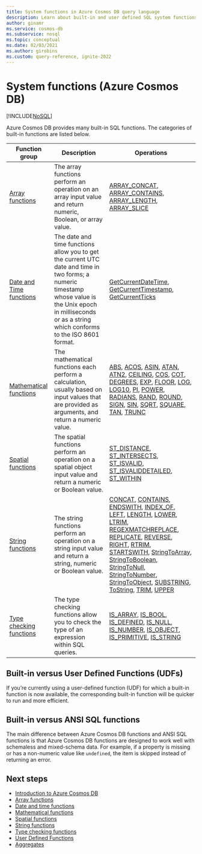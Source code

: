 ```yaml
---
title: System functions in Azure Cosmos DB query language
description: Learn about built-in and user defined SQL system functions in Azure Cosmos DB.
author: ginamr
ms.service: cosmos-db
ms.subservice: nosql
ms.topic: conceptual
ms.date: 02/03/2021
ms.author: girobins
ms.custom: query-reference, ignite-2022
---
```

# System functions (Azure Cosmos DB)
[!INCLUDE[NoSQL](../../includes/appliesto-nosql.md)]

 Azure Cosmos DB provides many built-in SQL functions. The categories of built-in functions are listed below.  
  
|Function group|Description|Operations|  
|--------------|-----------------|-----------------| 
|[Array functions](array-functions.md)|The array functions perform an operation on an array input value and return numeric, Boolean, or array value. | [ARRAY_CONCAT](array-concat.md), [ARRAY_CONTAINS](array-contains.md), [ARRAY_LENGTH](array-length.md), [ARRAY_SLICE](array-slice.md) |
|[Date and Time functions](date-time-functions.md)|The date and time functions allow you to get the current UTC date and time in two forms; a numeric timestamp whose value is the Unix epoch in milliseconds or as a string which conforms to the ISO 8601 format. | [GetCurrentDateTime](getcurrentdatetime.md), [GetCurrentTimestamp](getcurrenttimestamp.md), [GetCurrentTicks](getcurrentticks.md) |
|[Mathematical functions](mathematical-functions.md)|The mathematical functions each perform a calculation, usually based on input values that are provided as arguments, and return a numeric value. | [ABS](abs.md), [ACOS](acos.md), [ASIN](asin.md), [ATAN](atan.md), [ATN2](atn2.md), [CEILING](ceiling.md), [COS](cos.md), [COT](cot.md), [DEGREES](degrees.md), [EXP](exp.md), [FLOOR](floor.md), [LOG](log.md), [LOG10](log10.md), [PI](pi.md), [POWER](power.md), [RADIANS](radians.md), [RAND](rand.md), [ROUND](round.md), [SIGN](sign.md), [SIN](sin.md), [SQRT](sqrt.md), [SQUARE](square.md), [TAN](tan.md), [TRUNC](trunc.md) |
|[Spatial functions](spatial-functions.md)|The spatial functions perform an operation on a spatial object input value and return a numeric or Boolean value. | [ST_DISTANCE](st-distance.md), [ST_INTERSECTS](st-intersects.md), [ST_ISVALID](st-isvalid.md), [ST_ISVALIDDETAILED](st-isvaliddetailed.md), [ST_WITHIN](st-within.md) |
|[String functions](string-functions.md)|The string functions perform an operation on a string input value and return a string, numeric or Boolean value. | [CONCAT](concat.md), [CONTAINS](contains.md), [ENDSWITH](endswith.md), [INDEX_OF](index-of.md), [LEFT](left.md), [LENGTH](length.md), [LOWER](lower.md), [LTRIM](ltrim.md), [REGEXMATCH](regexmatch.md)[REPLACE](replace.md), [REPLICATE](replicate.md), [REVERSE](reverse.md), [RIGHT](right.md), [RTRIM](rtrim.md), [STARTSWITH](startswith.md), [StringToArray](stringtoarray.md), [StringToBoolean](stringtoboolean.md), [StringToNull](stringtonull.md), [StringToNumber](stringtonumber.md), [StringToObject](stringtoobject.md), [SUBSTRING](substring.md), [ToString](tostring.md), [TRIM](trim.md), [UPPER](upper.md) |
|[Type checking functions](type-checking-functions.md)|The type checking functions allow you to check the type of an expression within SQL queries. | [IS_ARRAY](is-array.md), [IS_BOOL](is-bool.md), [IS_DEFINED](is-defined.md), [IS_NULL](is-null.md), [IS_NUMBER](is-number.md), [IS_OBJECT](is-object.md), [IS_PRIMITIVE](is-primitive.md), [IS_STRING](is-string.md) |

## Built-in versus User Defined Functions (UDFs)

If you’re currently using a user-defined function (UDF) for which a built-in function is now available, the corresponding built-in function will be quicker to run and more efficient.

## Built-in versus ANSI SQL functions

The main difference between Azure Cosmos DB functions and ANSI SQL functions is that Azure Cosmos DB functions are designed to work well with schemaless and mixed-schema data. For example, if a property is missing or has a non-numeric value like `undefined`, the item is skipped instead of returning an error.

## Next steps

- [Introduction to Azure Cosmos DB](../../introduction.md)
- [Array functions](array-functions.md)
- [Date and time functions](date-time-functions.md)
- [Mathematical functions](mathematical-functions.md)
- [Spatial functions](spatial-functions.md)
- [String functions](string-functions.md)
- [Type checking functions](type-checking-functions.md)
- [User Defined Functions](udfs.md)
- [Aggregates](aggregate-functions.md)
